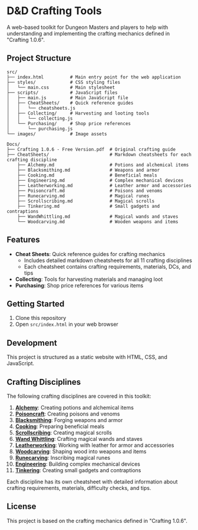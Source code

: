 # D&D Crafting Tools

A web-based toolkit for Dungeon Masters and players to help with understanding and implementing the crafting mechanics defined in "Crafting 1.0.6".

## Project Structure

```
src/
├── index.html          # Main entry point for the web application
├── styles/             # CSS styling files
│   └── main.css        # Main stylesheet
├── scripts/            # JavaScript files
│   ├── main.js         # Main JavaScript file
│   ├── CheatSheets/    # Quick reference guides
│   │   └── cheatsheets.js
│   ├── Collecting/     # Harvesting and looting tools
│   │   └── collecting.js
│   └── Purchasing/     # Shop price references
│       └── purchasing.js
└── images/             # Image assets

Docs/
├── Crafting 1.0.6 - Free Version.pdf  # Original crafting guide
├── CheatSheets/                       # Markdown cheatsheets for each crafting discipline
    ├── Alchemy.md                     # Potions and alchemical items
    ├── Blacksmithing.md               # Weapons and armor
    ├── Cooking.md                     # Beneficial meals
    ├── Engineering.md                 # Complex mechanical devices
    ├── Leatherworking.md              # Leather armor and accessories
    ├── Poisoncraft.md                 # Poisons and venoms
    ├── Runecarving.md                 # Magical runes
    ├── Scrollscribing.md              # Magical scrolls
    ├── Tinkering.md                   # Small gadgets and contraptions
    ├── WandWhittling.md               # Magical wands and staves
    └── Woodcarving.md                 # Wooden weapons and items
```

## Features

- **Cheat Sheets**: Quick reference guides for crafting mechanics
  - Includes detailed markdown cheatsheets for all 11 crafting disciplines
  - Each cheatsheet contains crafting requirements, materials, DCs, and tips
- **Collecting**: Tools for harvesting materials and managing loot
- **Purchasing**: Shop price references for various items

## Getting Started

1. Clone this repository
2. Open `src/index.html` in your web browser

## Development

This project is structured as a static website with HTML, CSS, and JavaScript.

## Crafting Disciplines

The following crafting disciplines are covered in this toolkit:

1. **[Alchemy](Docs/CheatSheets/Alchemy.md)**: Creating potions and alchemical items
2. **[Poisoncraft](Docs/CheatSheets/Poisoncraft.md)**: Creating poisons and venoms
3. **[Blacksmithing](Docs/CheatSheets/Blacksmithing.md)**: Forging weapons and armor
4. **[Cooking](Docs/CheatSheets/Cooking.md)**: Preparing beneficial meals
5. **[Scrollscribing](Docs/CheatSheets/Scrollscribing.md)**: Creating magical scrolls
6. **[Wand Whittling](Docs/CheatSheets/WandWhittling.md)**: Crafting magical wands and staves
7. **[Leatherworking](Docs/CheatSheets/Leatherworking.md)**: Working with leather for armor and accessories
8. **[Woodcarving](Docs/CheatSheets/Woodcarving.md)**: Shaping wood into weapons and items
9. **[Runecarving](Docs/CheatSheets/Runecarving.md)**: Inscribing magical runes
10. **[Engineering](Docs/CheatSheets/Engineering.md)**: Building complex mechanical devices
11. **[Tinkering](Docs/CheatSheets/Tinkering.md)**: Creating small gadgets and contraptions

Each discipline has its own cheatsheet with detailed information about crafting requirements, materials, difficulty checks, and tips.

## License

This project is based on the crafting mechanics defined in "Crafting 1.0.6".
